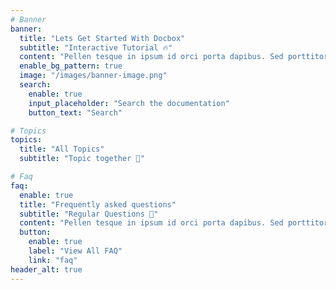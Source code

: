 ```yaml
---
# Banner
banner:
  title: "Lets Get Started With Docbox"
  subtitle: "Interactive Tutorial 🔥"
  content: "Pellen tesque in ipsum id orci porta dapibus. Sed porttitor lectus nibh. Vivamus accumsan tincidunt. Vestibulum ac diam sit amet quam vehicula elementum sed suscipit tortor eget"
  enable_bg_pattern: true
  image: "/images/banner-image.png"
  search:
    enable: true
    input_placeholder: "Search the documentation"
    button_text: "Search"

# Topics
topics:
  title: "All Topics"
  subtitle: "Topic together 🎁"

# Faq
faq:
  enable: true
  title: "Frequently asked questions"
  subtitle: "Regular Questions 📣"
  content: "Pellen tesque in ipsum id orci porta dapibus. Sed porttitor lectus nibh. Vivamus accumsan tincidunt. Vestibulum ac diam sit amet quam vehicula elementum sed suscipit tortor eget"
  button:
    enable: true
    label: "View All FAQ"
    link: "faq"
header_alt: true
---
```


